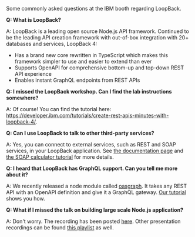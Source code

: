 Some commonly asked questions at the IBM booth regarding LoopBack.  

**Q: What is LoopBack?**

A: LoopBack is a leading open source Node.js API framework. Continued to be the leading API creation framework with out-of-box integration with 20+ databases and services, LoopBack 4:
- Has a brand new core rewritten in TypeScript which makes this framework simpler to use and easier to extend than ever
- Supports OpenAPI for comprehensive bottom-up and top-down REST API experience
- Enables instant GraphQL endpoints from REST APIs


**Q: I missed the LoopBack workshop.  Can I find the lab instructions somewhere?**

A: Of course! You can find the tutorial here: https://developer.ibm.com/tutorials/create-rest-apis-minutes-with-loopback-4/.

**Q: Can I use LoopBack to talk to other third-party services?**

A: Yes, you can connect to external services, such as REST and SOAP services, in your LoopBack application.  See [the documentation page](https://loopback.io/doc/en/lb4/Calling-other-APIs-and-web-services.html) and [the SOAP calculator tutorial](https://loopback.io/doc/en/lb4/soap-calculator-tutorial.html) for more details.

**Q: I heard that LoopBack has GraphQL support.  Can you tell me more about it?**

A: We recently released a node module called [oasgraph](http://v4.loopback.io/oasgraph.html). It takes any REST API with an OpenAPI definition and give it a GraphQL gateway. [Our tutorial](https://developer.ibm.com/tutorials/create-rest-apis-minutes-with-loopback-4/) shows you how.

**Q: What if I missed the talk on building large scale Node.js application?**

A: Don't worry.  The recording has been posted [here](https://www.youtube.com/watch?v=_H6td2GaW3I&index=35&list=PLfMzBWSH11xaZvhv1X5Fq1H-oMdnAtG6k&t=0s).  Other presentation recordings can be found [this playlist](https://www.youtube.com/playlist?list=PLfMzBWSH11xaZvhv1X5Fq1H-oMdnAtG6k) as well.